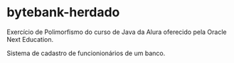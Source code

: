 # bytebank-herdado
Exercício de Polimorfismo do curso de Java da Alura oferecido pela Oracle Next Education.

Sistema de cadastro de funcionionários de um banco.
